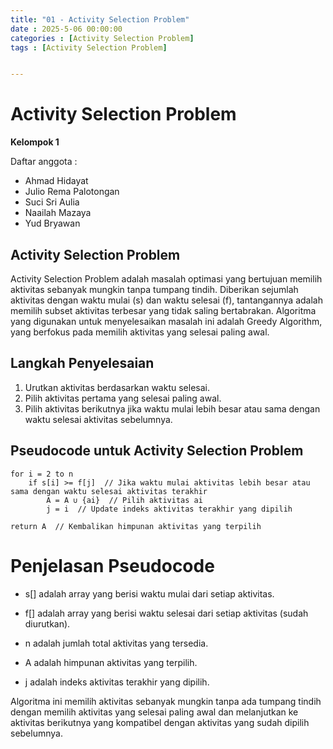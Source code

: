 ```yaml
---
title: "01 - Activity Selection Problem"
date : 2025-5-06 00:00:00
categories : [Activity Selection Problem]
tags : [Activity Selection Problem]


---
```


# Activity Selection Problem

**Kelompok 1**

Daftar anggota :  
- Ahmad Hidayat  
- Julio Rema Palotongan  
- Suci Sri Aulia  
- Naailah Mazaya  
- Yud Bryawan  

## Activity Selection Problem ##
Activity Selection Problem adalah masalah optimasi yang bertujuan memilih aktivitas sebanyak mungkin tanpa tumpang tindih. Diberikan sejumlah aktivitas dengan waktu mulai (s) dan waktu selesai (f), tantangannya adalah memilih subset aktivitas terbesar yang tidak saling bertabrakan. Algoritma yang digunakan untuk menyelesaikan masalah ini adalah Greedy Algorithm, yang berfokus pada memilih aktivitas yang selesai paling awal.

## Langkah Penyelesaian ##
1. Urutkan aktivitas berdasarkan waktu selesai.
2. Pilih aktivitas pertama yang selesai paling awal.
3. Pilih aktivitas berikutnya jika waktu mulai lebih besar atau sama dengan waktu selesai aktivitas sebelumnya.

## Pseudocode untuk Activity Selection Problem ##


    for i = 2 to n
        if s[i] >= f[j]  // Jika waktu mulai aktivitas lebih besar atau sama dengan waktu selesai aktivitas terakhir
            A = A ∪ {ai}  // Pilih aktivitas ai
            j = i  // Update indeks aktivitas terakhir yang dipilih

    return A  // Kembalikan himpunan aktivitas yang terpilih

# Penjelasan Pseudocode #
- s[] adalah array yang berisi waktu mulai dari setiap aktivitas.

- f[] adalah array yang berisi waktu selesai dari setiap aktivitas (sudah diurutkan).

- n adalah jumlah total aktivitas yang tersedia.

- A adalah himpunan aktivitas yang terpilih.

- j adalah indeks aktivitas terakhir yang dipilih.

Algoritma ini memilih aktivitas sebanyak mungkin tanpa ada tumpang tindih dengan memilih aktivitas yang selesai paling awal dan melanjutkan ke aktivitas berikutnya yang kompatibel dengan aktivitas yang sudah dipilih sebelumnya.